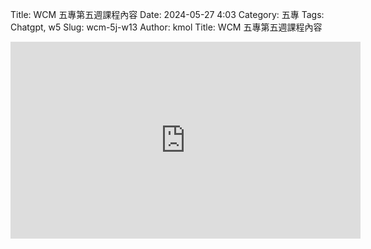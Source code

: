 Title: WCM 五專第五週課程內容
Date: 2024-05-27 4:03
Category: 五專
Tags: Chatgpt, w5
Slug: wcm-5j-w13
Author: kmol
Title: WCM 五專第五週課程內容
<iframe width="560" height="315" src="https://www.youtube.com/embed/8iYSoeBeMWU?si=4KnzLbc8uG2AKNJo" title="YouTube video player" frameborder="0" allow="accelerometer; autoplay; clipboard-write; encrypted-media; gyroscope; picture-in-picture; web-share" referrerpolicy="strict-origin-when-cross-origin" allowfullscreen></iframe>